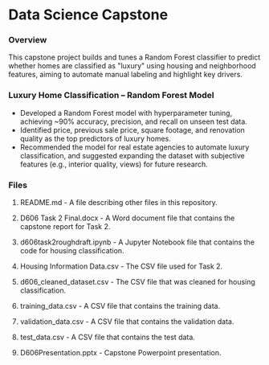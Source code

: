 # Data Science Capstone
### Overview
This capstone project builds and tunes a Random Forest classifier to predict whether homes are classified as "luxury" using housing and neighborhood features, aiming to automate manual labeling and highlight key drivers.

### Luxury Home Classification – Random Forest Model
- Developed a Random Forest model with hyperparameter tuning, achieving ~90% accuracy, precision, and recall on unseen test data.
- Identified price, previous sale price, square footage, and renovation quality as the top predictors of luxury homes.
- Recommended the model for real estate agencies to automate luxury classification, and suggested expanding the dataset with subjective features (e.g., interior quality, views) for future research.

### Files
1. README.md - A file describing other files in this repository.

2. D606 Task 2 Final.docx - A Word document file that contains the capstone report for Task 2.

3. d606task2roughdraft.ipynb - A Jupyter Notebook file that contains the code for housing classification.

4. Housing Information Data.csv - The CSV file used for Task 2.

5. d606_cleaned_dataset.csv - The CSV file that was cleaned for housing classification.

6. training_data.csv - A CSV file that contains the training data.

7. validation_data.csv - A CSV file that contains the validation data.

8. test_data.csv - A CSV file that contains the test data.

9. D606Presentation.pptx - Capstone Powerpoint presentation.
